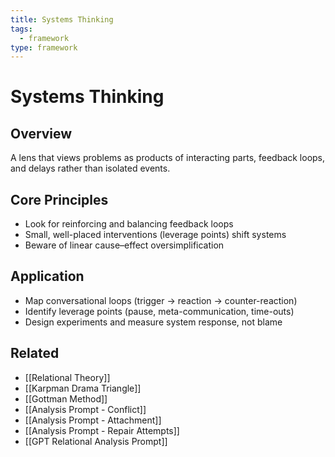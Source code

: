 ```yaml
---
title: Systems Thinking
tags:
  - framework
type: framework
---
```

# Systems Thinking

## Overview
A lens that views problems as products of interacting parts, feedback loops, and delays rather than isolated events.

## Core Principles
- Look for reinforcing and balancing feedback loops  
- Small, well-placed interventions (leverage points) shift systems  
- Beware of linear cause–effect oversimplification  

## Application
- Map conversational loops (trigger → reaction → counter-reaction)  
- Identify leverage points (pause, meta-communication, time-outs)  
- Design experiments and measure system response, not blame  

## Related
- [[Relational Theory]]
- [[Karpman Drama Triangle]]
- [[Gottman Method]]
- [[Analysis Prompt - Conflict]]
- [[Analysis Prompt - Attachment]]
- [[Analysis Prompt - Repair Attempts]]
- [[GPT Relational Analysis Prompt]]
